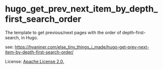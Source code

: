 # hugo_get_prev_next_item_by_depth_first_search_order
The template to get previous/next pages with the order of depth-first-search, in Hugo.

see: https://hyaniner.com/else_tiny_things_i_made/hugo-get-prev-next-item-by-depth-first-search-order/

License: [Apache License 2.0.](https://www.apache.org/licenses/LICENSE-2.0)
